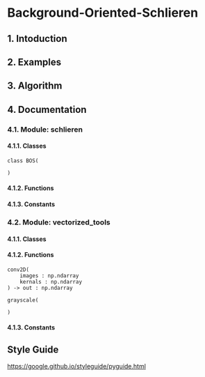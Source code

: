 # Background-Oriented-Schlieren

## 1. Intoduction

## 2. Examples

## 3. Algorithm

## 4. Documentation

### 4.1. Module: schlieren

#### 4.1.1. Classes

```
class BOS(

) 
```

#### 4.1.2. Functions

#### 4.1.3. Constants

### 4.2. Module: vectorized_tools

#### 4.1.1. Classes

#### 4.1.2. Functions

```
conv2D(
    images : np.ndarray
    kernals : np.ndarray
) -> out : np.ndarray
```

```
grayscale(
    
) 
```

#### 4.1.3. Constants

## Style Guide
https://google.github.io/styleguide/pyguide.html